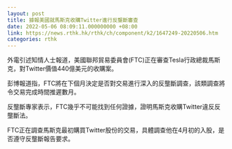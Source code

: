 ```yaml
---
layout: post
title: 據報美國就馬斯克收購Twitter進行反壟斷審查
date: 2022-05-06 08:09:11.000000000 +08:00
link: https://news.rthk.hk/rthk/ch/component/k2/1647249-20220506.htm
categories: rthk
---
```


外電引述知情人士報道，美國聯邦貿易委員會(FTC)正在審查Tesla行政總裁馬斯克，對Twitter價值440億美元的收購案。

彭博報道指，FTC將在下個月決定是否對交易進行深入的反壟斷調查，該類調查將令交易完成時間推遲數月。

反壟斷專家表示，FTC幾乎不可能找到任何證據，證明馬斯克收購Twitter違反反壟斷法。

FTC正在調查馬斯克最初購買Twitter股份的交易，具體調查他在4月初的入股，是否遵守反壟斷報告要求。
